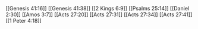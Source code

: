 [[Genesis 41:16]]
[[Genesis 41:38]]
[[2 Kings 6:9]]
[[Psalms 25:14]]
[[Daniel 2:30]]
[[Amos 3:7]]
[[Acts 27:20]]
[[Acts 27:31]]
[[Acts 27:34]]
[[Acts 27:41]]
[[1 Peter 4:18]]
